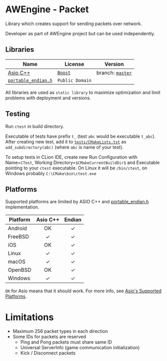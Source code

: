 # AWEngine - Packet

Library which creates support for sending packets over network.

Developer as part of AWEngine project but can be used independently.

## Libraries

| Name | License | Version |
|------|---------|---------|
| [Asio C++](http://think-async.com/Asio/) | [`Boost`](https://www.boost.org/LICENSE_1_0.txt) | branch: [`master`](https://github.com/chriskohlhoff/asio/tree/master) |
| [`portable_endian.h`](https://gist.github.com/panzi/6856583) | `Public Domain` |  |

All libraries are used as `static library` to maximize optimization and limit problems with deployment and versions.

## Testing

Run `ctest` in build directory.

Executable of tests have prefix `t_` (test `abc` would be executable `t_abc`).
After creating new test, add it to [`tests/CMakeLists.txt`](tests/CMakeLists.txt) as `add_subdirectory(abc)` (where `abc` is name of your test).

To setup tests in CLion IDE, create new Run Configuration with Name=`CTest`, Working Directory=`$CMakeCurrentBuildDir$` and Executable pointing to your `ctest` executable.
On Linux it will be `/bin/ctest`, on Windows probably `C:\CMake\bin\ctest.exe` 

## Platforms

Supported platforms are limited by ASIO C++ and [portable_endian.h](src/portable_endian.h) implementation.

| Platform | Asio C++ | Endian |
|----------|:--------:|:------:|
| Android  | OK       | ✓      |
| FreeBSD  | ✓        | ✓      |
| iOS      | OK       | ✓      |
| Linux    | ✓        | ✓      |
| macOS    | ✓        | ✓      |
| OpenBSD  | OK       | ✓      |
| Windows  | ✓        | ✓      |

`OK` for Asio means that it should work.
For more info, see [Asio's Supported Platforms](https://www.boost.org/doc/libs/develop/doc/html/boost_asio/using.html).

# Limitations

- Maximum 256 packet types in each direction
- Some IDs for packets are reserved
  - Ping and Pong packets must share same ID
  - Universal ServerInfo (game communication initialization)
  - Kick / Disconnect packets
